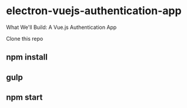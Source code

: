 # electron-vuejs-authentication-app
What We'll Build: A Vue.js Authentication App

Clone this repo

   ## npm install
   ## gulp
   ## npm start
